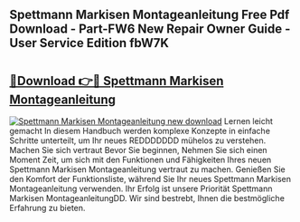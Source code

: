 ## Spettmann Markisen Montageanleitung Free Pdf Download - Part-FW6 New Repair Owner Guide - User Service Edition fbW7K

# <h2><a href="http://df8ibvc.blite.top/?on=Spettmann+Markisen+Montageanleitung">🔗Download 👉🔴 Spettmann Markisen Montageanleitung</a></h2>

[![Spettmann Markisen Montageanleitung new download](https://i.imgur.com/lujVjoI.png)](http://df8ibvc.blite.top/?on=Spettmann+Markisen+Montageanleitung)
Lernen leicht gemacht In diesem Handbuch werden komplexe Konzepte in einfache Schritte unterteilt, um Ihr neues REDDDDDDD mühelos zu verstehen. Machen Sie sich vertraut Bevor Sie beginnen, Nehmen Sie sich einen Moment Zeit, um sich mit den Funktionen und Fähigkeiten Ihres neuen Spettmann Markisen Montageanleitung vertraut zu machen. Genießen Sie den Komfort der Funktionsliste, während Sie Ihr neues Spettmann Markisen Montageanleitung verwenden. Ihr Erfolg ist unsere Priorität Spettmann Markisen MontageanleitungDD. Wir sind bestrebt, Ihnen die bestmögliche Erfahrung zu bieten.
